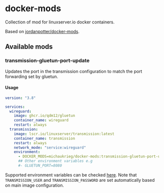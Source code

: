 # docker-mods

Collection of mod for linuxserver.io docker containers.

Based on [jordanpotter/docker-mods](https://github.com/jordanpotter/docker-mods).

## Available mods

### transmission-gluetun-port-update

Updates the port in the transmission configuration to match the port forwarding set by gluetun.

#### Usage

```yaml
version: "3.8"

services:
  wireguard:
    image: ghcr.io/qdm12/gluetun
    container_name: wireguard
    restart: always
  transmission:
    image: lscr.io/linuxserver/transmission:latest
    container_name: transmission
    restart: always
    network_mode: "service:wireguard"
    environment:
      - DOCKER_MODS=michaukrieg/docker-mods:transmission-gluetun-port-update # or ghcr.io/michsior14/docker-mods:transmission-gluetun-port-update
      ## Other environment variables e.g
      #- GLUETUN_PORT=8080
```

Supported environment variables can be checked [here](https://github.com/Michsior14/transmission-gluetun-port-update?tab=readme-ov-file#available-environment-variables). Note that `TRANSMISSION_USER` and `TRANSMISSION_PASSWORD` are set automatically based on main image configuration.
